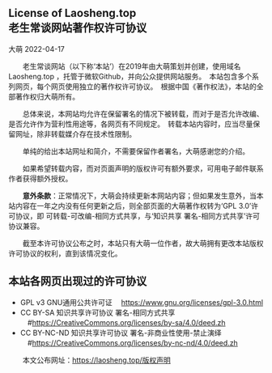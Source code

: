 License of Laosheng.top  
老生常谈网站著作权许可协议
------------------------
大萌	2022-04-17

　　老生常谈网站（以下称‘本站’）在2019年由大萌策划并创建，使用域名 Laosheng.top ，托管于微软Github，并向公众提供网站服务。　本站包含多个系列网页，每个网页使用独立的著作权许可协议。　根据中国《著作权法》，本站的全部著作权归大萌所有。

　　总体来说，本网站均允许在保留署名的情况下被转载，而对于是否允许改编、是否允许作为营利性用途等，各网页有不同规定。　转载本站内容时，应当尽量保留网址，除非转载媒介存在技术性限制。

　　单纯的给出本站网址和简介，不需要保留作者署名，大萌感谢您的介绍。

　　如果希望转载内容，而对页面声明的版权许可有额外要求，可用电子邮件联系作者获得额外授权。

　　**意外条款**：正常情况下，大萌会持续更新本网站内容；但如果发生意外，当本站内容在一年之内没有任何更新之后，则全部页面的大萌著作权转为‘GPL 3.0’许可协议，即 可转载-可改编-相同方式共享，与‘知识共享 署名-相同方式共享’许可协议兼容。

　　截至本许可协议公布之时，本站只有大萌一位作者，故大萌拥有更改本站版权许可协议的权利，直到该情况变化。

本站各网页出现过的许可协议
------------------------

*	GPL v3  	GNU通用公共许可证
	　<https://www.gnu.org/licenses/gpl-3.0.html>
*	CC BY-SA 	知识共享许可协议 署名-相同方式共享
	　#<https://CreativeCommons.org/licenses/by-sa/4.0/deed.zh>
*	CC BY-NC-ND 	知识共享许可协议 署名-非商业性使用-禁止演绎
	　#<https://CreativeCommons.org/licenses/by-nc-nd/4.0/deed.zh>

　　本文公布网址：<https://laosheng.top/版权声明>
